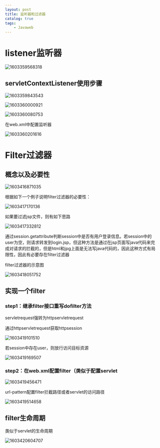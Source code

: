 ```yaml
---
layout: post
title: 监听器和过滤器
catalog: true
tags:
    - Javaweb
---
```

# listener监听器

![1603359568318](https://gitee.com/chrisxyq/picgo/raw/master/img/1603359568318.png)

## servletContextListener使用步骤

![1603359843543](https://gitee.com/chrisxyq/picgo/raw/master/img/1603359843543.png)

![1603360000921](https://gitee.com/chrisxyq/picgo/raw/master/img/1603360000921.png)

![1603360080753](https://gitee.com/chrisxyq/picgo/raw/master/img/1603360080753.png)

在web.xml中配置监听器

![1603360201616](https://gitee.com/chrisxyq/picgo/raw/master/img/1603360201616.png)


# Filter过滤器

## 概念以及必要性

![1603416871035](https://gitee.com/chrisxyq/picgo/raw/master/img/1603416871035.png)

根据如下一个例子说明filter过滤器的必要性：

![1603417170136](https://gitee.com/chrisxyq/picgo/raw/master/img/1603417170136.png)

如果要过滤jsp文件，则有如下思路

![1603417332812](https://gitee.com/chrisxyq/picgo/raw/master/img/1603417332812.png)

通过session.getattribute判断session中是否有用户登录信息。若session中的user为空，则请求转发到login.jsp，但这种方法是通过在jsp页面写java代码来完成对请求的拦截的，但是html和jpg上面是无法写java代码的，因此这种方式有局限性，因此有必要存在filter过滤器

filter过滤器的示意图

![1603418051752](https://gitee.com/chrisxyq/picgo/raw/master/img/1603418051752.png)

## 实现一个filter

### step1：继承filter接口重写dofilter方法

servletrequest强转为httpservletrequest

通过httpservletrequest获取httpsession

![1603419101510](https://gitee.com/chrisxyq/picgo/raw/master/img/1603419101510.png)

若session中存在user，则放行访问目标资源

![1603419169507](https://gitee.com/chrisxyq/picgo/raw/master/img/1603419169507.png)

### step2：在web.xml配置filter（类似于配置servlet

![1603419456471](https://gitee.com/chrisxyq/picgo/raw/master/img/1603419456471.png)

url-pattern配置filter拦截路径或者servlet的访问路径

![1603419514658](https://gitee.com/chrisxyq/picgo/raw/master/img/1603419514658.png)

## filter生命周期

类似于servlet的生命周期

![1603420604707](https://gitee.com/chrisxyq/picgo/raw/master/img/1603420604707.png)